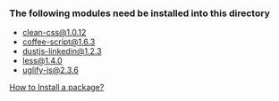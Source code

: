 ### The following modules need be installed into this directory

* clean-css@1.0.12
* coffee-script@1.6.3
* dustjs-linkedin@1.2.3
* less@1.4.0
* uglify-js@2.3.6

[How to Install a package?](https://npmjs.org/doc/cli/npm-install.html)